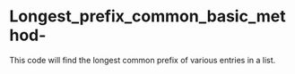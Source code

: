 # Longest_prefix_common_basic_method-
This code will find the longest common prefix of various entries in a list.
